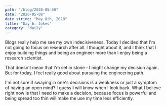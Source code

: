 ```yaml
---
path: "/blog/2020-05-08"
date: "2020-05-08"
date_string: "May 8th, 2020"
title: "Day 6: Jokes"
category: "daily"
---
```


Blogs really help me see my own indecisiveness.  Today I decided that I'm not going to focus on research after all.  I thought about it, and I think that I enjoy building things and being an engineer more than I enjoy being a research scientist.

That doesn't mean that I'm set in stone - I might change my decision again.  But for today, I feel really good about pursuing the engineering path.

I'm not sure if swaying in one's decisions is a weakness or just a symptom of having an open mind?  I guess I will know when I look back.  What I believe right now is that I need to make a decision, because focus is powerful and being spread too thin will make me use my time less efficiently.

